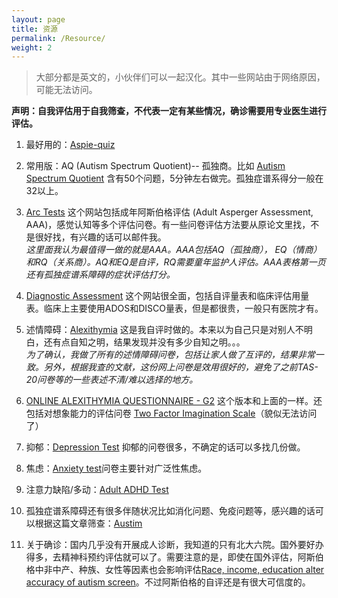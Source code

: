 ```yaml
---
layout: page
title: 资源
permalink: /Resource/
weight: 2
---
```


> 大部分都是英文的，小伙伴们可以一起汉化。其中一些网站由于网络原因，可能无法访问。

**声明：自我评估用于自我筛查，不代表一定有某些情况，确诊需要用专业医生进行评估。**

1. 最好用的：[Aspie-quiz](http://www.rdos.net/china/)

2. 常用版：AQ (Autism Spectrum Quotient)-- 孤独商。比如 [Autism Spectrum Quotient](https://psychology-tools.com/autism-spectrum-quotient/) 含有50个问题，5分钟左右做完。孤独症谱系得分一般在32以上。

3. [Arc Tests](https://www.autismresearchcentre.com/arc_tests) 这个网站包括成年阿斯伯格评估 (Adult Asperger Assessment, AAA)，感觉认知等多个评估问卷。有一些问卷评估方法要从原论文里找，不是很好找，有兴趣的话可以邮件我。  
*这里面我认为最值得一做的就是AAA。AAA包括AQ（孤独商）， EQ（情商）和RQ（关系商）。AQ和EQ是自评，RQ需要童年监护人评估。AAA表格第一页还有孤独症谱系障碍的症状评估打分。*

4. [Diagnostic Assessment](http://www.asdinfowales.co.uk/diagnostic-assessment-2) 这个网站很全面，包括自评量表和临床评估用量表。临床上主要使用ADOS和DISCO量表，但是都很贵，一般只有医院才有。

5. 述情障碍：[Alexithymia](http://www.alexithymia.us/) 这是我自评时做的。本来以为自己只是对别人不明白，还有点自知之明，结果发现并没有多少自知之明。。。  
*为了确认，我做了所有的述情障碍问卷，包括让家人做了互评的，结果非常一致。另外，根据我查的文献，这份网上问卷是效用很好的，避免了之前TAS-20问卷等的一些表述不清/难以选择的地方。*

6. [ONLINE ALEXITHYMIA QUESTIONNAIRE - G2](http://oaq.blogspot.com/2007/02/introduction-and-factor-targets.html) 这个版本和上面的一样。还包括对想象能力的评估问卷 [Two Factor Imagination Scale](https://twofactorimaginationscale.com/)（貌似无法访问了）

7. 抑郁：[Depression Test](https://www.clinical-partners.co.uk/for-adults/depression/a-test-for-depression) 抑郁的问卷很多，不确定的话可以多找几份做。

8. 焦虑：[Anxiety test](https://depression.org.nz/is-it-depression-anxiety/self-test/anxiety-test/)问卷主要针对广泛性焦虑。

9. 注意力缺陷/多动：[Adult ADHD Test](https://add.org/adhd-test/)

10. 孤独症谱系障碍还有很多伴随状况比如消化问题、免疫问题等，感兴趣的话可以根据这篇文章筛查：[Austim](http://www.thelancet.com/journals/lancet/article/PIIS0140-6736(13)61539-1/abstract)

11. 关于确诊：国内几乎没有开展成人诊断，我知道的只有北大六院。国外要好办得多，去精神科预约评估就可以了。需要注意的是，即使在国外评估，阿斯伯格中非中产、种族、女性等因素也会影响评估[Race, income, education alter accuracy of autism screen](https://spectrumnews.org/news/race-income-education-alter-accuracy-autism-screen/)。不过阿斯伯格的自评还是有很大可信度的。